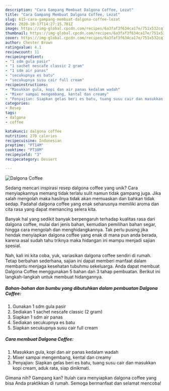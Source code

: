 ```yaml
---
description: "Cara Gampang Membuat Dalgona Coffee, Lezat"
title: "Cara Gampang Membuat Dalgona Coffee, Lezat"
slug: 615-cara-gampang-membuat-dalgona-coffee-lezat
date: 2020-10-17T14:27:15.701Z
image: https://img-global.cpcdn.com/recipes/6a3faf3f634ca17e/751x532cq70/dalgona-coffee-foto-resep-utama.jpg
thumbnail: https://img-global.cpcdn.com/recipes/6a3faf3f634ca17e/751x532cq70/dalgona-coffee-foto-resep-utama.jpg
cover: https://img-global.cpcdn.com/recipes/6a3faf3f634ca17e/751x532cq70/dalgona-coffee-foto-resep-utama.jpg
author: Chester Brown
ratingvalue: 4.1
reviewcount: 11
recipeingredient:
- "1 sdm gula pasir"
- "1 sachet nescafe classic 2 gram"
- "1 sdm air panas"
- "secukupnya es batu"
- "secukupnya susu cair full cream"
recipeinstructions:
- "Masukkan gula, kopi dan air panas kedalam wadah"
- "Mixer sampai mengembang, kental dan creamy"
- "Penyajian: Siapkan gelas beri es batu, tuang susu cair dan masukkan kopi cream, aduk rata, siap dinikmati."
categories:
- Resep
tags:
- dalgona
- coffee

katakunci: dalgona coffee 
nutrition: 270 calories
recipecuisine: Indonesian
preptime: "PT14M"
cooktime: "PT38M"
recipeyield: "3"
recipecategory: Dessert

---
```



![Dalgona Coffee](https://img-global.cpcdn.com/recipes/6a3faf3f634ca17e/751x532cq70/dalgona-coffee-foto-resep-utama.jpg)

Sedang mencari inspirasi resep dalgona coffee yang unik? Cara menyiapkannya memang tidak terlalu sulit namun tidak gampang juga. Jika salah mengolah maka hasilnya tidak akan memuaskan dan bahkan tidak sedap. Padahal dalgona coffee yang enak seharusnya memiliki aroma dan cita rasa yang dapat memancing selera kita.

Banyak hal yang sedikit banyak berpengaruh terhadap kualitas rasa dari dalgona coffee, mulai dari jenis bahan, kemudian pemilihan bahan segar, hingga cara mengolah dan menghidangkannya. Tak perlu pusing jika hendak menyiapkan dalgona coffee yang enak di mana pun anda berada, karena asal sudah tahu triknya maka hidangan ini mampu menjadi sajian spesial.




Nah, kali ini kita coba, yuk, variasikan dalgona coffee sendiri di rumah. Tetap berbahan sederhana, sajian ini dapat memberi manfaat dalam membantu menjaga kesehatan tubuhmu sekeluarga. Anda dapat membuat Dalgona Coffee menggunakan 5 bahan dan 3 tahap pembuatan. Berikut ini langkah-langkah untuk membuat hidangannya.

<!--inarticleads1-->

##### Bahan-bahan dan bumbu yang dibutuhkan dalam pembuatan Dalgona Coffee:

1. Gunakan 1 sdm gula pasir
1. Sediakan 1 sachet nescafe classic (2 gram)
1. Siapkan 1 sdm air panas
1. Sediakan secukupnya es batu
1. Siapkan secukupnya susu cair full cream




<!--inarticleads2-->

##### Cara membuat Dalgona Coffee:

1. Masukkan gula, kopi dan air panas kedalam wadah
1. Mixer sampai mengembang, kental dan creamy
1. Penyajian: Siapkan gelas beri es batu, tuang susu cair dan masukkan kopi cream, aduk rata, siap dinikmati.




Gimana nih? Gampang kan? Itulah cara menyiapkan dalgona coffee yang bisa Anda praktikkan di rumah. Semoga bermanfaat dan selamat mencoba!
